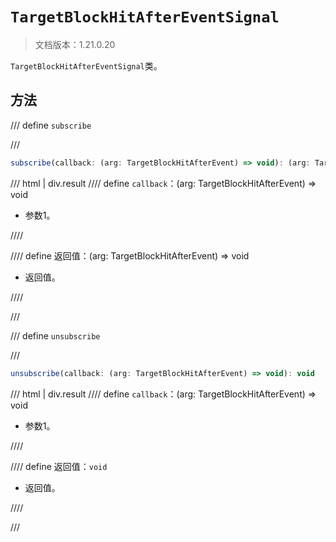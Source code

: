 # `TargetBlockHitAfterEventSignal`

> 文档版本：1.21.0.20

`TargetBlockHitAfterEventSignal`类。

## 方法

/// define
`subscribe`


///

```js
subscribe(callback: (arg: TargetBlockHitAfterEvent) => void): (arg: TargetBlockHitAfterEvent) => void
```

/// html | div.result
//// define
`callback`：(arg: TargetBlockHitAfterEvent) => void

- 参数1。


////

//// define
返回值：(arg: TargetBlockHitAfterEvent) => void

- 返回值。


////

///


/// define
`unsubscribe`


///

```js
unsubscribe(callback: (arg: TargetBlockHitAfterEvent) => void): void
```

/// html | div.result
//// define
`callback`：(arg: TargetBlockHitAfterEvent) => void

- 参数1。


////

//// define
返回值：`void`

- 返回值。


////

///

